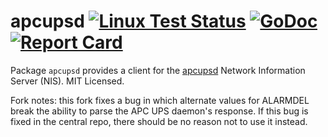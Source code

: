 # apcupsd [![Linux Test Status](https://github.com/mdlayher/apcupsd/workflows/Linux%20Test/badge.svg)](https://github.com/mdlayher/apcupsd/actions) [![GoDoc](http://godoc.org/github.com/mdlayher/apcupsd?status.svg)](http://godoc.org/github.com/mdlayher/apcupsd) [![Report Card](https://goreportcard.com/badge/github.com/mdlayher/apcupsd)](https://goreportcard.com/report/github.com/mdlayher/apcupsd)

Package `apcupsd` provides a client for the [apcupsd](http://www.apcupsd.org/)
Network Information Server (NIS).  MIT Licensed.

Fork notes: this fork fixes a bug in which alternate values for ALARMDEL break the ability to parse the APC UPS daemon's response. If this bug is fixed in the central repo, there should be no reason not to use it instead. 
